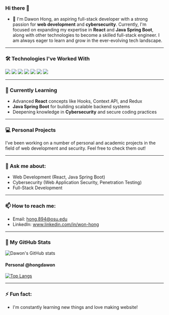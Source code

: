 ### Hi there 👋

- 🔭 
I'm Dawon Hong, an aspiring full-stack developer with a strong passion for **web development** and **cybersecurity**. Currently, I'm focused on expanding my expertise in **React** and **Java Spring Boot**, along with other technologies to become a skilled full-stack engineer. I am always eager to learn and grow in the ever-evolving tech landscape.

---


### 🛠 Technologies I've Worked With
<p align="left">
  <img src="https://img.shields.io/badge/Java-ED8B00?style=for-the-badge&logo=java&logoColor=white" />
  <img src="https://img.shields.io/badge/C-00599C?style=for-the-badge&logo=c&logoColor=white" />
   <img src="https://img.shields.io/badge/JavaScript-F7DF1E?style=for-the-badge&logo=javascript&logoColor=black" />
  <img src="https://img.shields.io/badge/React-61DAFB?style=for-the-badge&logo=react&logoColor=black" />
  <img src="https://img.shields.io/badge/Spring%20Boot-6DB33F?style=for-the-badge&logo=spring-boot&logoColor=white" />
  <img src="https://img.shields.io/badge/HTML5-E34F26?style=for-the-badge&logo=html5&logoColor=white" />
  <img src="https://img.shields.io/badge/CSS3-1572B6?style=for-the-badge&logo=css3&logoColor=white" />
 
</p>



---

### 🌱 Currently Learning
- Advanced **React** concepts like Hooks, Context API, and Redux
- **Java Spring Boot** for building scalable backend systems
- Deepening knowledge in **Cybersecurity** and secure coding practices

---

### 💻 Personal Projects
I’ve been working on a number of personal and academic projects in the field of web development and security. Feel free to check them out!

---

### 💬 Ask me about:
- Web Development (React, Java Spring Boot)
- Cybersecurity (Web Application Security, Penetration Testing)
- Full-Stack Development

---

### 📫 How to reach me:
- Email: hong.894@osu.edu
- LinkedIn: www.linkedin.com/in/won-hong

---

### 🌟 My GitHub Stats
![Dawon's GitHub stats](https://github-readme-stats.vercel.app/api?username=hongdawon&show_icons=true&theme=radical)

#### Personal @hongdawon
[![Top Langs](https://github-readme-stats.vercel.app/api/top-langs/?username=hongdawon&layout=compact&hide=html,css&langs_count=10)](https://github.com/hongdawon/)

---

### ⚡ Fun fact:
- I'm constantly learning new things and love making website!
